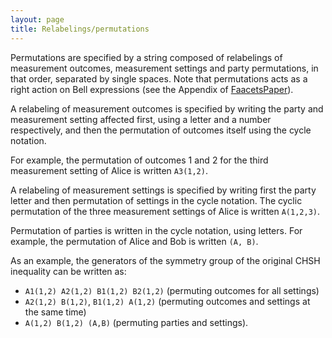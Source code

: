 ```yaml
---
layout: page
title: Relabelings/permutations
---
```


Permutations are specified by a string composed of relabelings of
measurement outcomes, measurement settings and party permutations, in
that order, separated by single spaces. Note that permutations acts as a
right action on Bell expressions (see the Appendix of
[FaacetsPaper](http://www.arxiv.org)).

A relabeling of measurement outcomes is specified by writing the party
and measurement setting affected first, using a letter and a number
respectively, and then the permutation of outcomes itself using the
cycle notation.

For example, the permutation of outcomes 1 and 2 for the third
measurement setting of Alice is written `A3(1,2)`.

A relabeling of measurement settings is specified by writing first the
party letter and then permutation of settings in the cycle notation. The
cyclic permutation of the three measurement settings of Alice is written
`A(1,2,3)`.

Permutation of parties is written in the cycle notation, using letters.
For example, the permutation of Alice and Bob is written `(A, B)`.

As an example, the generators of the symmetry group of the original CHSH
inequality can be written as:

-   `A1(1,2) A2(1,2) B1(1,2) B2(1,2)` (permuting outcomes for all
    settings)
-   `A2(1,2) B(1,2)`, `B1(1,2) A(1,2)` (permuting outcomes and settings
    at the same time)
-   `A(1,2) B(1,2) (A,B)` (permuting parties and settings).

